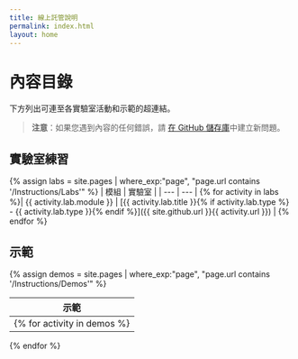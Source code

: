 ```yaml
---
title: 線上託管說明
permalink: index.html
layout: home
---
```


# 內容目錄

下方列出可連至各實驗室活動和示範的超連結。

> **注意**：如果您遇到內容的任何錯誤，請 [在 GitHub 儲存庫](https://github.com/MicrosoftLearning/PL-300-Microsoft-Power-BI-Data-Analyst/issues/new/choose)中建立新問題。

## 實驗室練習

{% assign labs = site.pages | where_exp:"page", "page.url contains '/Instructions/Labs'" %}
| 模組 | 實驗室 |
| --- | --- | 
{% for activity in labs  %}| {{ activity.lab.module }} | [{{ activity.lab.title }}{% if activity.lab.type %} - {{ activity.lab.type }}{% endif %}]({{ site.github.url }}{{ activity.url }}) |
{% endfor %}

## 示範

{% assign demos = site.pages | where_exp:"page", "page.url contains '/Instructions/Demos'" %}

| 示範 |
| --- |
{% for activity in demos  %}| [{{ activity.demo.title }}]({{ site.github.url }}{{ activity.url }}) |
{% endfor %}
